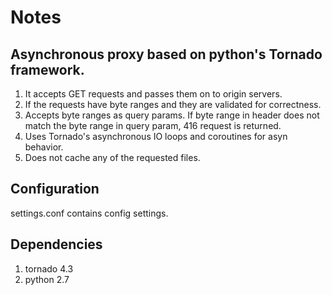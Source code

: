 # Notes 

## Asynchronous proxy based on python's Tornado framework.

1. It accepts GET requests and passes them on to origin
servers. 
2. If the requests have byte ranges and they are validated for correctness. 
3. Accepts byte ranges as query params. If byte range in header does not
match the byte range in query param, 416 request is returned. 
4. Uses Tornado's asynchronous IO loops and coroutines for asyn behavior. 
5. Does not cache any of the requested files. 

## Configuration 
settings.conf contains config settings.  

## Dependencies 
1. tornado 4.3 
2. python 2.7 